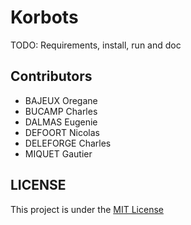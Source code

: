 # Korbots

TODO: Requirements, install, run and doc

## Contributors

- BAJEUX Oregane
- BUCAMP Charles
- DALMAS Eugenie
- DEFOORT Nicolas
- DELEFORGE Charles
- MIQUET Gautier

## LICENSE

This project is under the [MIT License](LICENSE)